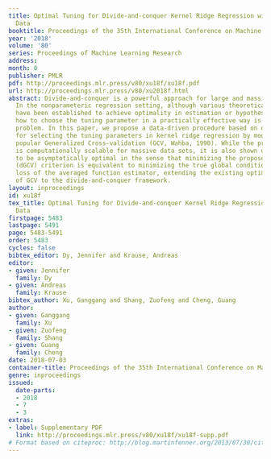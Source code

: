 ```yaml
---
title: Optimal Tuning for Divide-and-conquer Kernel Ridge Regression with Massive
  Data
booktitle: Proceedings of the 35th International Conference on Machine Learning
year: '2018'
volume: '80'
series: Proceedings of Machine Learning Research
address: 
month: 0
publisher: PMLR
pdf: http://proceedings.mlr.press/v80/xu18f/xu18f.pdf
url: http://proceedings.mlr.press/v80/xu2018f.html
abstract: Divide-and-conquer is a powerful approach for large and massive data analysis.
  In the nonparameteric regression setting, although various theoretical frameworks
  have been established to achieve optimality in estimation or hypothesis testing,
  how to choose the tuning parameter in a practically effective way is still an open
  problem. In this paper, we propose a data-driven procedure based on divide-and-conquer
  for selecting the tuning parameters in kernel ridge regression by modifying the
  popular Generalized Cross-validation (GCV, Wahba, 1990). While the proposed criterion
  is computationally scalable for massive data sets, it is also shown under mild conditions
  to be asymptotically optimal in the sense that minimizing the proposed distributed-GCV
  (dGCV) criterion is equivalent to minimizing the true global conditional empirical
  loss of the averaged function estimator, extending the existing optimality results
  of GCV to the divide-and-conquer framework.
layout: inproceedings
id: xu18f
tex_title: Optimal Tuning for Divide-and-conquer Kernel Ridge Regression with Massive
  Data
firstpage: 5483
lastpage: 5491
page: 5483-5491
order: 5483
cycles: false
bibtex_editor: Dy, Jennifer and Krause, Andreas
editor:
- given: Jennifer
  family: Dy
- given: Andreas
  family: Krause
bibtex_author: Xu, Ganggang and Shang, Zuofeng and Cheng, Guang
author:
- given: Ganggang
  family: Xu
- given: Zuofeng
  family: Shang
- given: Guang
  family: Cheng
date: 2018-07-03
container-title: Proceedings of the 35th International Conference on Machine Learning
genre: inproceedings
issued:
  date-parts:
  - 2018
  - 7
  - 3
extras:
- label: Supplementary PDF
  link: http://proceedings.mlr.press/v80/xu18f/xu18f-supp.pdf
# Format based on citeproc: http://blog.martinfenner.org/2013/07/30/citeproc-yaml-for-bibliographies/
---
```

